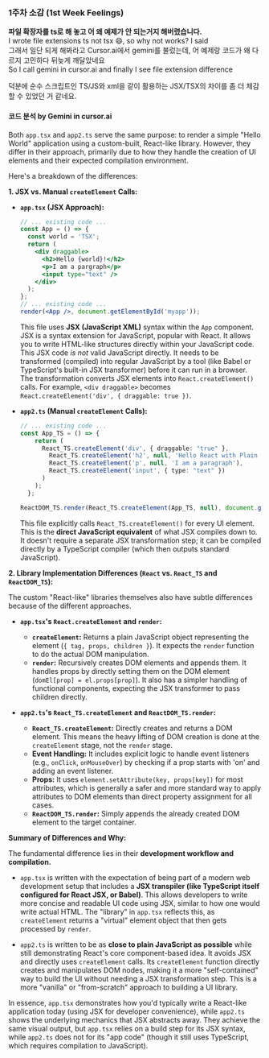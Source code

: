 ### 1주차 소감 (1st Week Feelings)

**파일 확장자를 ts로 해 놓고 어 왜 예제가 안 되는거지 해버렸습니다. </br>**
I wrote file extensions ts not tsx 😄, so why not works? I said </br>
그래서 일단 되게 해봐라고 Cursor.ai에서 gemini를 불렀는데, 어 예제랑 코드가 왜 다르지 고민하다 뒤늦게 깨달았네요 </br>
So I call gemini in cursor.ai and finally I see file extension difference

덕분에 순수 스크립트인 TS/JS와 xml을 같이 활용하는 JSX/TSX의 차이를 좀 더 체감할 수 있었던 거 같네요.

#### 코드 분석 by Gemini in cursor.ai

Both `app.tsx` and `app2.ts` serve the same purpose: to render a simple "Hello World" application using a custom-built, React-like library. However, they differ in their approach, primarily due to how they handle the creation of UI elements and their expected compilation environment.

Here's a breakdown of the differences:

**1. JSX vs. Manual `createElement` Calls:**

*   **`app.tsx` (JSX Approach):**
    ```jsx
    // ... existing code ...
    const App = () => {
      const world = 'TSX';
      return (
        <div draggable>
          <h2>Hello {world}!</h2>
          <p>I am a pargraph</p>
          <input type="text" />
        </div>
      );
    };
    // ... existing code ...
    render(<App />, document.getElementById('myapp'));
    ```
    This file uses **JSX (JavaScript XML)** syntax within the `App` component. JSX is a syntax extension for JavaScript, popular with React. It allows you to write HTML-like structures directly within your JavaScript code. This JSX code *is not* valid JavaScript directly. It needs to be transformed (compiled) into regular JavaScript by a tool (like Babel or TypeScript's built-in JSX transformer) before it can run in a browser. The transformation converts JSX elements into `React.createElement()` calls. For example, `<div draggable>` becomes `React.createElement('div', { draggable: true })`.

*   **`app2.ts` (Manual `createElement` Calls):**
    ```typescript
    // ... existing code ...
    const App_TS = () => {
        return (
          React_TS.createElement('div', { draggable: "true" },
            React_TS.createElement('h2', null, 'Hello React with Plain TS!'),
            React_TS.createElement('p', null, 'I am a paragraph'),
            React_TS.createElement('input', { type: "text" })
          )
        );
      };

    ReactDOM_TS.render(React_TS.createElement(App_TS, null), document.getElementById('myapp'));
    ```
    This file explicitly calls `React_TS.createElement()` for every UI element. This is the **direct JavaScript equivalent** of what JSX compiles down to. It doesn't require a separate JSX transformation step; it can be compiled directly by a TypeScript compiler (which then outputs standard JavaScript).

**2. Library Implementation Differences (`React` vs. `React_TS` and `ReactDOM_TS`):**

The custom "React-like" libraries themselves also have subtle differences because of the different approaches.

*   **`app.tsx`'s `React.createElement` and `render`:**
    *   **`createElement`:** Returns a plain JavaScript object representing the element (`{ tag, props, children }`). It expects the `render` function to do the actual DOM manipulation.
    *   **`render`:** Recursively creates DOM elements and appends them. It handles props by directly setting them on the DOM element (`domEl[prop] = el.props[prop]`). It also has a simpler handling of functional components, expecting the JSX transformer to pass children directly.

*   **`app2.ts`'s `React_TS.createElement` and `ReactDOM_TS.render`:**
    *   **`React_TS.createElement`:** Directly creates and returns a DOM element. This means the heavy lifting of DOM creation is done at the `createElement` stage, not the `render` stage.
    *   **Event Handling:** It includes explicit logic to handle event listeners (e.g., `onClick`, `onMouseOver`) by checking if a prop starts with 'on' and adding an event listener.
    *   **Props:** It uses `element.setAttribute(key, props[key])` for most attributes, which is generally a safer and more standard way to apply attributes to DOM elements than direct property assignment for all cases.
    *   **`ReactDOM_TS.render`:** Simply appends the already created DOM element to the target container.

**Summary of Differences and Why:**

The fundamental difference lies in their **development workflow and compilation.**

*   `app.tsx` is written with the expectation of being part of a modern web development setup that includes a **JSX transpiler (like TypeScript itself configured for React JSX, or Babel)**. This allows developers to write more concise and readable UI code using JSX, similar to how one would write actual HTML. The "library" in `app.tsx` reflects this, as `createElement` returns a "virtual" element object that then gets processed by `render`.

*   `app2.ts` is written to be as **close to plain JavaScript as possible** while still demonstrating React's core component-based idea. It avoids JSX and directly uses `createElement` calls. Its `createElement` function directly creates and manipulates DOM nodes, making it a more "self-contained" way to build the UI without needing a JSX transformation step. This is a more "vanilla" or "from-scratch" approach to building a UI library.

In essence, `app.tsx` demonstrates how you'd typically write a React-like application today (using JSX for developer convenience), while `app2.ts` shows the underlying mechanics that JSX abstracts away. They achieve the same visual output, but `app.tsx` relies on a build step for its JSX syntax, while `app2.ts` does not for its "app code" (though it still uses TypeScript, which requires compilation to JavaScript).
